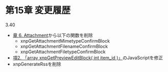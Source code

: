 # 第15章 変更履歴

3.40

* [章 6. Attachment](https://xoonips.osdn.jp/manuals/commonlib-340/attachment.html)から以下の関数を削除
  * xnpGetAttachmentMimetypeConfirmBlock
  * xnpGetAttachmentFilenameConfirmBlock
  * xnpGetAttachmentFiletypeConfirmBlock
* [項2. 「array xnpGetPreviewEditBlock\( int item\_id \)」](https://xoonips.osdn.jp/manuals/commonlib-340/preview.html#func-xnpGetPreviewEditBlock)のJavaScriptを修正
* xnpGenerateRssを削除

